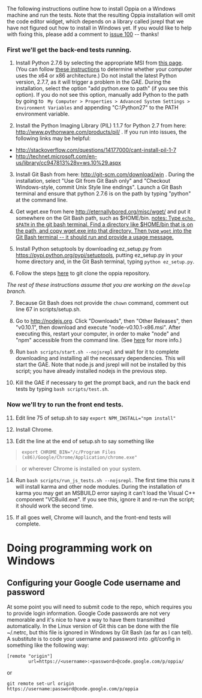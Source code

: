 The following instructions outline how to install Oppia on a Windows machine and run the tests. Note that the resulting Oppia installation will omit the code editor widget, which depends on a library called jsrepl that we have not figured out how to install in Windows yet. If you would like to help with fixing this, please add a comment to [issue 100](https://code.google.com/p/oppia/issues/detail?id=100) -- thanks!

### First we'll get the back-end tests running. ###

1. Install Python 2.7.6 by selecting the appropriate MSI from [this page](https://www.python.org/download/releases/2.7.6/). (You can follow [these instructions](http://support.microsoft.com/kb/827218) to determine whether your computer uses the x64 or x86 architecture.) Do not install the latest Python version, 2.7.7, as it will trigger a problem in the GAE. During the installation, select the option "add python.exe to path" (if you see this option). If you do not see this option, manually add Python to the path by going to `
My Computer > Properties > Advanced System Settings > Environment Variables` and appending "C:\Python27" to the PATH environment variable.

2. Install the Python Imaging Library (PIL) 1.1.7 for Python 2.7 from here: http://www.pythonware.com/products/pil/ . If you run into issues, the following links may be helpful:
  * http://stackoverflow.com/questions/14177000/cant-install-pil-1-7
  * http://technet.microsoft.com/en-us/library/cc947813%28v=ws.10%29.aspx

3. Install Git Bash from here: http://git-scm.com/download/win . During the installation, select "Use Git from Git Bash only" and "Checkout Windows-style, commit Unix Style line endings". Launch a Git Bash terminal and ensure that python 2.7.6 is on the path by typing "python" at the command line.

4. Get wget.exe from here http://eternallybored.org/misc/wget/ and put it somewhere on the Git Bash path, such as $HOME/bin. [notes: Type `echo $PATH` in the git bash terminal. Find a directory like $HOME/bin that is on the path, and copy wget.exe into that directory. Then type `wget` into the Git Bash terminal -- it should run and provide a usage message.](Further.md)

5. Install Python setuptools by downloading ez\_setup.py from https://pypi.python.org/pypi/setuptools, putting ez\_setup.py in your home directory and, in the Git Bash terminal, typing `python ez_setup.py`.

6. Follow the steps [here](https://code.google.com/p/oppia/source/checkout) to git clone the oppia repository.

_The rest of these instructions assume that you are working on the `develop` branch._

7. Because Git Bash does not provide the `chown` command, comment out line 67 in scripts/setup.sh.

8. Go to http://nodejs.org. Click "Downloads", then "Other Releases", then "v0.10.1", then download and execute "node-v0.10.1-x86.msi". After executing this, restart your computer, in order to make "node" and "npm" accessible from the command line. (See [here](http://blueashes.com/2011/web-development/install-nodejs-on-windows/) for more info.)

9. Run `bash scripts/start.sh --nojsrepl` and wait for it to complete downloading and installing all the necessary dependencies. This will start the GAE. Note that node.js and jsrepl will not be installed by this script; you have already installed nodejs in the previous step.

10. Kill the GAE if necessary to get the prompt back, and run the back end tests by typing `bash scripts/test.sh`.

### Now we'll try to run the front end tests. ###

11. Edit line 75 of setup.sh to say `export NPM_INSTALL="npm install"`

12. Install Chrome.

13. Edit the line at the end of setup.sh to say something like

> `export CHROME_BIN="/c/Program Files (x86)/Google/Chrome/Application/chrome.exe"`

> or wherever Chrome is installed on your system.

14. Run `bash scripts/run_js_tests.sh --nojsrepl`. The first time this runs it will install karma and other node modules. During the installation of karma you may get an MSBUILD error saying it can't load the Visual C++ component "VCBuild.exe". If you see this, ignore it and re-run the script; it should work the second time.

15. If all goes well, Chrome will launch, and the front-end tests will complete.

# Doing programming work on Windows #

## Configuring your Google Code username and password ##

At some point you will need to submit code to the repo, which requires you to provide login information. Google Code passwords are not very memorable and it's nice to have a way to have them transmitted automatically. In the Linux version of Git this can be done with the file ~/.netrc, but this file is ignored in Windows by Git Bash (as far as I can tell). A substitute is to code your username and password into .git/config in something like the following way:

```
[remote "origin"]
        url=https://<username>:<password>@code.google.com/p/oppia/
```

or

```
git remote set-url origin https://username:password@code.google.com/p/oppia

```